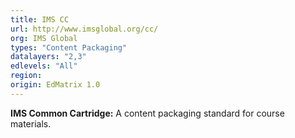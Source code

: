 ```yaml
---
title: IMS CC
url: http://www.imsglobal.org/cc/
org: IMS Global
types: "Content Packaging"
datalayers: "2,3"
edlevels: "All"
region:
origin: EdMatrix 1.0
---
```

**IMS Common Cartridge:** A content packaging standard for course materials.
